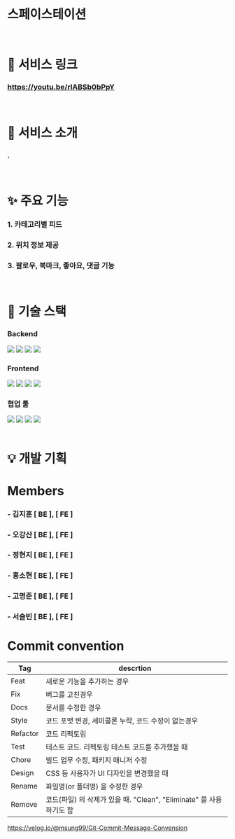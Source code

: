 # 스페이스테이션

<br />

# 👀 서비스 링크 

### https://youtu.be/rlABSb0bPpY

<br />

# 🎉 서비스 소개 
### .

<br />

# ✨ 주요 기능

### 1. 카테고리별 피드

### 2. 위치 정보 제공

### 3. 팔로우, 북마크, 좋아요, 댓글 기능

<br />


# 🥁 기술 스택

### Backend
<img src="https://img.shields.io/badge/Node.js-339933?style=flat-square&logo=nodedotjs&logoColor=white"/>
<img src="https://img.shields.io/badge/Express-000000?style=flat-square&logo=express&logoColor=white"/>
<img src="https://img.shields.io/badge/MongoDB-47A248?style=flat-square&logo=mongodb&logoColor=white"/>
<img src="https://img.shields.io/badge/Mongoose-880000?style=flat-square&logo=mongoose&logoColor=white"/>

### Frontend
<img src="https://img.shields.io/badge/React-1572B6?style=flat-square&logo=React&logoColor=white"/>
<img src="https://img.shields.io/badge/TypeScript-8A2BE2?style=flat-square&logo=typescript&logoColor=white"/>
<img src="https://img.shields.io/badge/JavaScript-F7DF1E?style=flat-square&logo=javascript&logoColor=white"/>
<img src="https://img.shields.io/badge/HTML5-E34F26?style=flat-square&logo=html5&logoColor=white"/>

### 협업 툴
<img src="https://img.shields.io/badge/Gitlab-FC6D26?style=flat-square&logo=gitlab&logoColor=white"/>
<img src="https://img.shields.io/badge/Figma-0C8CE9?style=flat-square&logo=figma&logoColor=white"/>
<img src="https://img.shields.io/badge/Notion-FFFFFF?style=flat-square&logo=notion&logoColor=black"/>
<img src="https://img.shields.io/badge/GoogleSheets-34A853?style=flat-square&logo=googlesheets&logoColor=white"/>

<br />
<br />

# 💡 개발 기획





# Members

### - 김지훈 [ BE ], [ FE ]
### - 오강산 [ BE ], [ FE ]
### - 정현지 [ BE ], [ FE ]
### - 홍소현 [ BE ], [ FE ]
### - 고명준 [ BE ], [ FE ]
### - 서슬빈 [ BE ], [ FE ]

# Commit convention 

| Tag | descrtion |
| ------ | ------ |
| Feat |  새로운 기능을 추가하는 경우 |
| Fix | 버그를 고친경우| 
| Docs | 문서를 수정한 경우| 
| Style | 코드 포맷 변경, 세미콜론 누락, 코드 수정이 없는경우| 
| Refactor | 코드 리펙토링| 
| Test | 테스트 코드. 리펙토링 테스트 코드를 추가했을 때| 
| Chore | 빌드 업무 수정, 패키지 매니저 수정| 
| Design | CSS 등 사용자가 UI 디자인을 변경했을 때| 
| Rename | 파일명(or 폴더명) 을 수정한 경우| 
| Remove | 코드(파일) 의 삭제가 있을 때. "Clean", "Eliminate" 를 사용하기도 함| 

https://velog.io/@msung99/Git-Commit-Message-Convension
